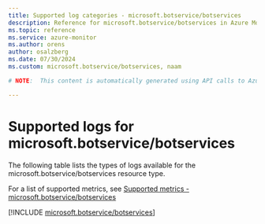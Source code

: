 ```yaml
---
title: Supported log categories - microsoft.botservice/botservices
description: Reference for microsoft.botservice/botservices in Azure Monitor Logs.
ms.topic: reference
ms.service: azure-monitor
ms.author: orens
author: osalzberg
ms.date: 07/30/2024
ms.custom: microsoft.botservice/botservices, naam

# NOTE:  This content is automatically generated using API calls to Azure. Any edits made on these files will be overwritten in the next run of the script. 

---
```





# Supported logs for microsoft.botservice/botservices  
The following table lists the types of logs available for the microsoft.botservice/botservices resource type.
  
  
  
For a list of supported metrics, see [Supported metrics - microsoft.botservice/botservices](../supported-metrics/microsoft-botservice-botservices-metrics.md)  
  

  
[!INCLUDE [microsoft.botservice/botservices](./includes/microsoft-botservice-botservices-logs-include.md)]  
  

